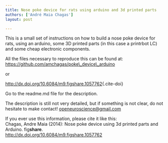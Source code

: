 ```yaml
---
title: Nose poke device for rats using arduino and 3d printed parts
authors: ['André Maia Chagas']
layout: post

---
```

This is a small set of instructions on how to build a nose poke device for rats, using an arduino, some 3D printed parts (in this case a printrbot LC) and some cheap electronic components.

<span class="embed-youtube" style="text-align:center; display: block;"></span>

All the files necessary to reproduce this can be found at: https://github.com/amchagas/poke\_device\_arduino

or

<http://dx.doi.org/10.6084/m9.figshare.1057762>{.cite-doi}

Go to the readme.md file for the description.

The description is still not very detailed, but if something is not clear, do not hesitate to make contact! openeuroscience@gmail.com

<div>
  If you ever use this informatíon, please cite it like this:
</div>

<div id="citecontent">
  Chagas, Andre Maia (2014): Nose poke device using 3d printed parts and Arduino. fig<b>share</b>.<br /> <a class="cite-doi" href="http://dx.doi.org/10.6084/m9.figshare.1057762">http://dx.doi.org/10.6084/m9.figshare.1057762</a>
</div>
